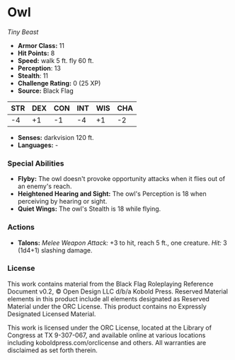 # Owl

*Tiny* *Beast*

- **Armor Class:** 11
- **Hit Points:** 8 
- **Speed:** walk 5 ft. fly 60 ft.
- **Perception**: 13
- **Stealth**: 11
- **Challenge Rating:** 0 (25 XP)
- **Source:** Black Flag

| STR | DEX | CON | INT | WIS | CHA |
| --- | --- | --- | --- | --- | --- |
| -4 | +1 | -1 | -4 | +1 | -2 |

- **Senses:** darkvision 120 ft.
- **Languages:** -

### Special Abilities

- **Flyby:** The owl doesn't provoke opportunity attacks when it flies out of an enemy's reach.
- **Heightened Hearing and Sight:** The owl's Perception is 18 when perceiving by hearing or sight.
- **Quiet Wings:** The owl's Stealth is 18 while flying.

### Actions

- **Talons:** _Melee Weapon Attack:_ +3 to hit, reach 5 ft., one creature. _Hit:_ 3 (1d4+1) slashing damage.


### License

This work contains material from the Black Flag Roleplaying Reference Document v0.2, © Open Design LLC d/b/a Kobold Press. Reserved Material elements in this product include all elements designated as Reserved Material under the ORC License. This product contains no Expressly Designated Licensed Material.

This work is licensed under the ORC License, located at the Library of Congress at TX 9-307-067, and available online at various locations including koboldpress.com/orclicense and others. All warranties are disclaimed as set forth therein.
